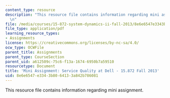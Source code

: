 ```yaml
---
content_type: resource
description: "This resource file contains information regarding mini assignment.\r\
  \n"
file: /media/courses/15-872-system-dynamics-ii-fall-2013/8e6e6547e3343b8064133a842b786081_MIT15_872F13_mini_ass.pdf
file_type: application/pdf
learning_resource_types:
- Assignments
license: https://creativecommons.org/licenses/by-nc-sa/4.0/
ocw_type: OCWFile
parent_title: Assignments
parent_type: CourseSection
parent_uid: a612509c-75c6-f13a-1674-6950b7a59510
resourcetype: Document
title: 'Mini Assignment: Service Quality at Dell - 15.872 Fall 2013'
uid: 8e6e6547-e334-3b80-6413-3a842b786081
---
```

This resource file contains information regarding mini assignment.
